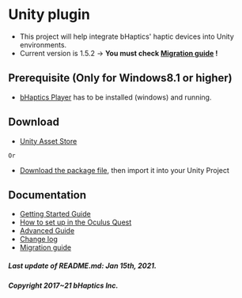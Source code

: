 # Unity plugin
* This project will help integrate bHaptics' haptic devices into Unity environments. 
* Current version is 1.5.2 -> **You must check [Migration guide](https://github.com/bhaptics/haptic-library/wiki/Unity-Migration-Guide) !**

## Prerequisite (Only for Windows8.1 or higher)
* [bHaptics Player](https://www.bhaptics.com/support/download) has to be installed (windows) and running. 


## Download
* [Unity Asset Store](https://assetstore.unity.com/packages/tools/integration/bhaptics-haptic-plugin-76647)

`Or`

* [Download the package file](https://github.com/bhaptics/haptic-library/releases), then import it into your Unity Project


## Documentation
* [Getting Started Guide](https://github.com/bhaptics/haptic-library/wiki/Unity-Getting-Started)
* [How to set up in the Oculus Quest](https://github.com/bhaptics/haptic-library/wiki/Unity-Oculus-Quest)
* [Advanced Guide](https://github.com/bhaptics/haptic-library/wiki/Unity-Advanced-Guide)
* [Change log](./CHANGELOG.md)
* [Migration guide](https://github.com/bhaptics/haptic-library/wiki/Unity-Migration-Guide)


##### Last update of README.md: Jan 15th, 2021.

##### Copyright 2017~21 bHaptics Inc.
